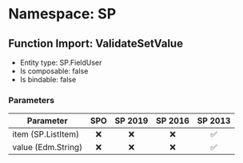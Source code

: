 # Namespace: SP

## Function Import: ValidateSetValue

- Entity type: SP.FieldUser
- Is composable: false
- Is bindable: false

### Parameters

Parameter | SPO | SP 2019 | SP 2016 | SP 2013
----------|:---:|:-------:|:-------:|:-------:
item (SP.ListItem) | ❌ | ❌ | ❌ | ✅
value (Edm.String) | ❌ | ❌ | ❌ | ✅